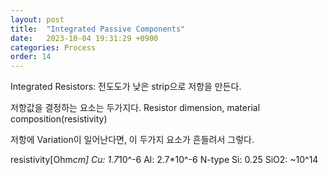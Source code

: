 ```yaml
---
layout: post
title:  "Integrated Passive Components"
date:   2023-10-04 19:31:29 +0900
categories: Process
order: 14
---
```


Integrated Resistors:
전도도가 낮은 strip으로 저항을 만든다.

저항값을 결정하는 요소는 두가지다.
Resistor dimension,
material composition(resistivity)

저항에 Variation이 일어난다면, 이 두가지 요소가 흔들려서 그렇다.

resistivity[Ohm*cm]
Cu: 1.7*10^-6
Al: 2.7*10^-6
N-type Si: 0.25
SiO2: ~10^14

